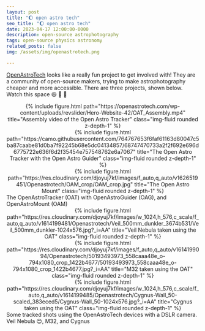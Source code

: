 ```yaml
---
layout: post
title: "🌔 open astro tech"
seo_title: "🌔 open astro tech"
date: 2023-04-17 12:00:00-0000
description: open-source astrophotography
tags: open-source physics astronomy
related_posts: false
img: /assets/img/openastrotech.png

---
```


[OpenAstroTech](https://openastrotech.com/) looks like a really fun project to get involved with! They are a community of open-source makers, trying to make astrophotography cheaper and more accessible. There are three projects, shown below. Watch this space 😃 👾 🚀


<div class="row">
    <div class="col-sm mt-1 mt-md-0" align="center">
        {% include figure.html path="https://openastrotech.com/wp-content/uploads/revslider/Hero-Website-42/OAT_Assembly.mp4" title="Assembly video of the Open Astro Tracker" class="img-fluid rounded z-depth-1" %}
    </div>
</div>


<div class="row">
    <div class="col-sm mt-1 mt-md-0" align="center">
        {% include figure.html path="https://camo.githubusercontent.com/764767653f6faf61163d80047c5ba87caabe81d0ba7f92245b68e5dc04134857/68747470733a2f2f692e696d6775722e636f6d2f35454e757548762e6a7067" title="The Open Astro Tracker with the Open Astro Guider" class="img-fluid rounded z-depth-1" %}
    </div>
    <div class="col-sm mt-1 mt-md-0" align="center">
        {% include figure.html path="https://res.cloudinary.com/djoyuj7kf/images/f_auto,q_auto/v1626519451/Openastrotech/OAM_crop/OAM_crop.jpg" title="The Open Astro Mount" class="img-fluid rounded z-depth-1" %}
    </div>
</div>
<div class="caption">
    The OpenAstroTracker (OAT) with OpenAstroGuider (OAG), and OpenAstroMount (OAM)
</div>
<div class="row">
    <div class="col-sm mt-1 mt-md-0" align="center">
        {% include figure.html path="https://res.cloudinary.com/djoyuj7kf/images/w_1024,h_576,c_scale/f_auto,q_auto/v1614199481/Openastrotech/Veil_500mm_dunkler_3674b531/Veil_500mm_dunkler-1024x576.jpg?_i=AA" title="Veil Nebula taken using the OAT" class="img-fluid rounded z-depth-1" %}
    </div>
    <div class="col-sm mt-1 mt-md-0" align="center">
        {% include figure.html path="https://res.cloudinary.com/djoyuj7kf/images/f_auto,q_auto/v1614199094/Openastrotech/50193493973_558caaa48e_o-794x1080_crop_1422b4677/50193493973_558caaa48e_o-794x1080_crop_1422b4677.jpg?_i=AA" title="M32 taken using the OAT" class="img-fluid rounded z-depth-1" %}
    </div>
    <div class="col-sm mt-1 mt-md-0" align="center">
        {% include figure.html path="https://res.cloudinary.com/djoyuj7kf/images/w_1024,h_576,c_scale/f_auto,q_auto/v1614199485/Openastrotech/Cygnus-Wall_50-scaled_383eced5/Cygnus-Wall_50-1024x576.jpg?_i=AA" title="Cygnus taken using the OAT" class="img-fluid rounded z-depth-1" %}
    </div>
</div>
<div class="caption">
    Some tracked shots using the OpenAstroTech devices with a DSLR camera. Veil Nebula 😍, M32, and Cygnus 
</div>